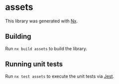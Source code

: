 # assets

This library was generated with [Nx](https://nx.dev).

## Building

Run `nx build assets` to build the library.

## Running unit tests

Run `nx test assets` to execute the unit tests via [Jest](https://jestjs.io).
